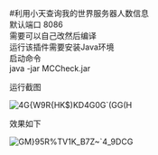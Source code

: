 #利用小天查询我的世界服务器人数信息  
默认端口 8086  
需要可以自己改然后编译  
运行该插件需要安装Java环境   
启动命令  
java -jar MCCheck.jar  

运行截图  

![4G{W9R{HK$)KD4G0G`(GG(H](https://user-images.githubusercontent.com/69817107/177952469-1007c8fa-c2b6-4f17-830f-4b9ead778d59.png)

效果如下  

![GM}95R%TV1K_B7Z~`4_9DCG](https://user-images.githubusercontent.com/69817107/177952490-c3a23d93-fe15-409e-84d8-24ead23f0e88.png)
